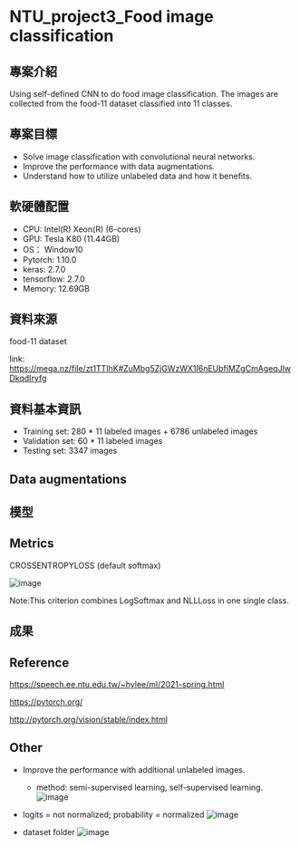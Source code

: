 # NTU_project3_Food image classification

## 專案介紹
Using self-defined CNN to do food image classification. The images are collected from the food-11 dataset classified into 11 classes.

## 專案目標
* Solve image classification with convolutional neural networks.
* Improve the performance with data augmentations.
* Understand how to utilize unlabeled data and how it benefits.
## 軟硬體配置
* CPU: Intel(R) Xeon(R) (6-cores)
* GPU: Tesla K80 (11.44GB)
* OS： Window10
* Pytorch: 1.10.0
* keras: 2.7.0
* tensorflow: 2.7.0
* Memory: 12.69GB
## 資料來源
food-11 dataset

link: https://mega.nz/file/zt1TTIhK#ZuMbg5ZjGWzWX1I6nEUbfjMZgCmAgeqJlwDkqdIryfg
## 資料基本資訊
* Training set: 280 * 11 labeled images + 6786 unlabeled images
* Validation set: 60 * 11 labeled images
* Testing set: 3347 images

## Data augmentations


## 模型

## Metrics
CROSSENTROPYLOSS (default softmax)

![image](https://user-images.githubusercontent.com/77257138/149958939-32579188-252f-4b12-8a86-459ebfb48422.png)

Note:This criterion combines LogSoftmax and NLLLoss in one single class.
## 成果

## Reference
https://speech.ee.ntu.edu.tw/~hylee/ml/2021-spring.html

https://pytorch.org/

http://pytorch.org/vision/stable/index.html

## Other 
* Improve the performance with additional unlabeled images. 
  * method: semi-supervised learning, self-supervised learning.
![image](https://user-images.githubusercontent.com/77257138/149956555-31a16df8-a4fb-45b9-9a63-4403f827570a.png)

* logits = not normalized; probability = normalized
![image](https://user-images.githubusercontent.com/77257138/149957107-3734efc9-1314-48bd-bea6-2c70359c142a.png)

* dataset folder
![image](https://user-images.githubusercontent.com/77257138/150145669-8f37d64e-75e1-43b6-ae86-80f4a388d17a.png)

